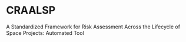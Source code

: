 # CRAALSP
A Standardized Framework for Risk Assessment Across the Lifecycle of Space Projects: Automated Tool 

